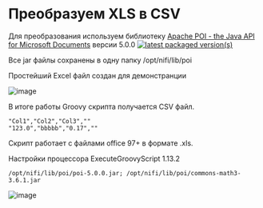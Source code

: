 # Преобразуем XLS в CSV

Для преобразования используем библиотеку [Apache POI - the Java API for Microsoft Documents](https://poi.apache.org/) версии 5.0.0
[![latest packaged version(s)](https://poi.apache.org/images/project-header.png )](https://archive.apache.org/dist/poi/release/bin/poi-bin-5.0.0-20210120.zip)

Все jar файлы сохранены в одну папку  /opt/nifi/lib/poi

Простейший Excel файл создан для демонстранции

![image](https://user-images.githubusercontent.com/6836805/177600089-01809627-4ac6-408a-a545-1e2e2eb41da2.png)

В итоге работы Groovy скрипта получается CSV файл. 
```
"Col1","Col2","Col3",""
"123.0","bbbbb","0.17",""
```

Скрипт работает с файлами office 97+ в формате .xls.

Настройки процессора ExecuteGroovyScript 1.13.2
```
/opt/nifi/lib/poi/poi-5.0.0.jar; /opt/nifi/lib/poi/commons-math3-3.6.1.jar
```

![image](https://user-images.githubusercontent.com/6836805/177602470-8231e833-6a24-4e1d-a4e2-7f7772ebffe6.png)
